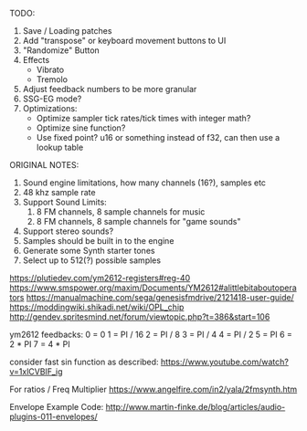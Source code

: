 TODO:
1. Save / Loading patches
1. Add "transpose" or keyboard movement buttons to UI
1. "Randomize" Button
1. Effects
    - Vibrato
    - Tremolo
1. Adjust feedback numbers to be more granular
1. SSG-EG mode?
1. Optimizations:
    - Optimize sampler tick rates/tick times with integer math?
    - Optimize sine function?
    - Use fixed point? u16 or something instead of f32, can then use a lookup table 


ORIGINAL NOTES:
1. Sound engine limitations, how many channels (16?), samples etc
1. 48 khz sample rate
1. Support Sound Limits:
    1. 8 FM channels, 8 sample channels for music
    1. 8 FM channels, 8 sample channels for "game sounds"
1. Support stereo sounds?
1. Samples should be built in to the engine
1. Generate some Synth starter tones
1. Select up to 512(?) possible samples


https://plutiedev.com/ym2612-registers#reg-40
https://www.smspower.org/maxim/Documents/YM2612#alittlebitaboutoperators
https://manualmachine.com/sega/genesisfmdrive/2121418-user-guide/
https://moddingwiki.shikadi.net/wiki/OPL_chip
http://gendev.spritesmind.net/forum/viewtopic.php?t=386&start=106

ym2612 feedbacks:
0 = 0
1 = PI / 16
2 = PI / 8
3 = PI / 4
4 = PI / 2
5 = PI
6 = 2 * PI
7 = 4 * PI

consider fast sin function as described:
https://www.youtube.com/watch?v=1xlCVBIF_ig

For ratios / Freq Multiplier
https://www.angelfire.com/in2/yala/2fmsynth.htm

Envelope Example Code:
http://www.martin-finke.de/blog/articles/audio-plugins-011-envelopes/